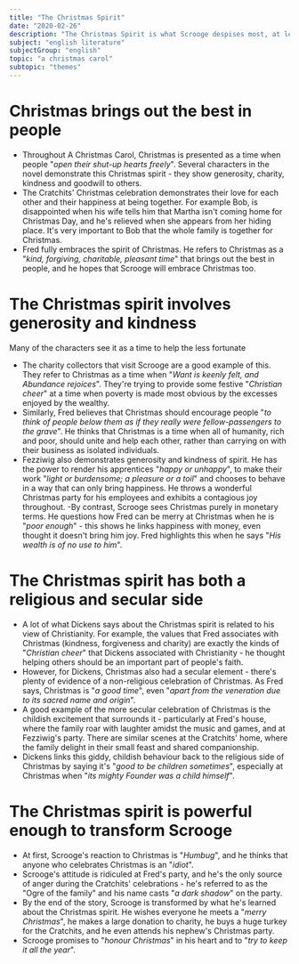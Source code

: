 ```yaml
---
title: "The Christmas Spirit"
date: "2020-02-26"
description: "The Christmas Spirit is what Scrooge despises most, at least at the start of the book."
subject: "english literature"
subjectGroup: "english"
topic: "a christmas carol"
subtopic: "themes"
---
```


# Christmas brings out the best in people

- Throughout A Christmas Carol, Christmas is presented as a time when people "_open their shut-up hearts freely_". Several characters in the novel demonstrate this Christmas spirit - they show generosity, charity, kindness and goodwill to others.
- The Cratchits' Christmas celebration demonstrates their love for each other and their happiness at being together. For example Bob, is disappointed when his wife tells him that Martha isn't coming home for Christmas Day, and he's relieved when she appears from her hiding place. It's very important to Bob that the whole family is together for Christmas.
- Fred fully embraces the spirit of Christmas. He refers to Christmas as a "_kind, forgiving, charitable, pleasant time_" that brings out the best in people, and he hopes that Scrooge will embrace Christmas too.

# The Christmas spirit involves generosity and kindness

Many of the characters see it as a time to help the less fortunate

- The charity collectors that visit Scrooge are a good example of this. They refer to Christmas as a time when "_Want is keenly felt, and Abundance rejoices_". They're trying to provide some festive "_Christian cheer_" at a time when poverty is made most obvious by the excesses enjoyed by the wealthy.
- Similarly, Fred believes that Christmas should encourage people "_to think of people below them as if they really were fellow-passengers to the grave_". He thinks that Christmas is a time when all of humanity, rich and poor, should unite and help each other, rather than carrying on with their business as isolated individuals.
- Fezziwig also demonstrates generosity and kindness of spirit. He has the power to render his apprentices "_happy or unhappy_", to make their work "_light or burdensome; a pleasure or a toil_" and chooses to behave in a way that can only bring happiness. He throws a wonderful Christmas party for his employees and exhibits a contagious joy throughout.
  -By contrast, Scrooge sees Christmas purely in monetary terms. He questions how Fred can be merry at Christmas when he is "_poor enough_" - this shows he links happiness with money, even thought it doesn't bring him joy. Fred highlights this when he says "_His wealth is of no use to him_".

# The Christmas spirit has both a religious and secular side

- A lot of what Dickens says about the Christmas spirit is related to his view of Christianity. For example, the values that Fred associates with Christmas (kindness, forgiveness and charity) are exactly the kinds of "_Christian cheer_" that Dickens associated with Christianity - he thought helping others should be an important part of people's faith.
- However, for Dickens, Christmas also had a secular element - there's plenty of evidence of a non-religious celebration of Christmas. As Fred says, Christmas is "_a good time_", even "_apart from the veneration due to its sacred name and origin_".
- A good example of the more secular celebration of Christmas is the childish excitement that surrounds it - particularly at Fred's house, where the family roar with laughter amidst the music and games, and at Fezziwig's party. There are similar scenes at the Cratchits' home, where the family delight in their small feast and shared companionship.
- Dickens links this giddy, childish behaviour back to the religious side of Christmas by saying it's "_good to be children sometimes_", especially at Christmas when "_its mighty Founder was a child himself_".

# The Christmas spirit is powerful enough to transform Scrooge

- At first, Scrooge's reaction to Christmas is "_Humbug_", and he thinks that anyone who celebrates Christmas is an "_idiot_".
- Scrooge's attitude is ridiculed at Fred's party, and he's the only source of anger during the Cratchits' celebrations - he's referred to as the "Ogre of the family" and his name casts "_a dark shadow_" on the party.
- By the end of the story, Scrooge is transformed by what he's learned about the Christmas spirit. He wishes everyone he meets a "_merry Christmas_", he makes a large donation to charity, he buys a huge turkey for the Cratchits, and he even attends his nephew's Christmas party.
- Scrooge promises to "_honour Christmas_" in his heart and to "_try to keep it all the year_".
